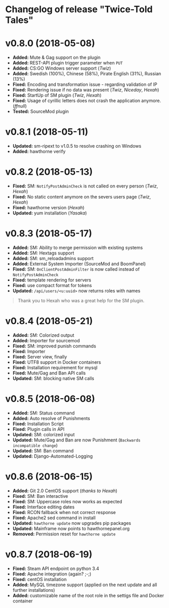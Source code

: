 # Changelog of release "Twice-Told Tales"
# v0.8.0 (2018-05-08)
* **Added:** Mute & Gag support on the plugin
* **Added:** REST-API plugin trigger parameter when `PUT`
* **Added:** CS:GO Windows server support (_Twiz_)
* **Added:** Swedish (100%), Chinese (58%), Pirate English (31%), Russian (13%)
* **Fixed:** Encoding and transformation issue - regarding validation of IP
* **Fixed:** Rendering issue if no data was present (_Twiz_, _Niceday_, _Hexah_)
* **Fixed:** StartUp of SM plugin (_Twiz_, _Hexah_)
* **Fixed:** Usage of cyrillic letters does not crash the application anymore. (_ffnull_)
* **Tested:** SourceMod plugin

# v0.8.1 (2018-05-11)
* **Updated:** sm-ripext to v1.0.5 to resolve crashing on Windows
* **Added:** hawthorne verify

# v0.8.2 (2018-05-13)
* **Fixed:** SM: `NotifyPostAdminCheck` is not called on every person (_Twiz_, _Hexah_)
* **Fixed:** No static content anymore on the severs users page (_Twiz_, _Hexah_)
* **Fixed:** hawthorne version (_Hexah_)
* **Updated:** yum installation (_Yasaka_)

# v0.8.3 (2018-05-17)
* **Added:** SM: Ability to merge permission with existing systems
* **Added:** SM: Hextags support
* **Added:** SM: sm_reloadadmins support
* **Added:** External System Importer (SourceMod and BoomPanel)
* **Fixed:** SM: `OnClientPostAdminFilter` is now called instead of `NotifyPostAdminCheck`
* **Fixed:** template rendering for servers
* **Fixed:** use compact format for tokens
* **Updated:** `/api/users/<u:uuid>` now returns roles with names

> Thank you to Hexah who was a great help for the SM plugin.


# v0.8.4 (2018-05-21)
* **Added:** SM: Colorized output
* **Added:** Importer for sourcemod
* **Fixed:** SM: improved punish commands
* **Fixed:** Importer
* **Fixed:** Server view, finally
* **Fixed:** UTF8 support in Docker containers
* **Fixed:** Installation requirement for mysql
* **Fixed:** Mute/Gag and Ban API calls
* **Updated:** SM: blocking native SM calls


# v0.8.5 (2018-06-08)
* **Added:** SM: Status command
* **Added:** Auto resolve of Punishments
* **Fixed:** Installation Script
* **Fixed:** Plugin calls in API
* **Updated:** SM: colorized input
* **Updated:** Mute/Gag and Ban are now Punishment (`Backwards incompatible change`)
* **Updated:** SM: Ban command
* **Updated:** Django-Automated-Logging


# v0.8.6 (2018-06-15)
* **Added:** Git 2.0 CentOS support (_thanks to Hexah_)
* **Fixed:** SM: Ban interactive
* **Fixed:** SM: Uppercase roles now works as expected
* **Fixed:** Interface editing dates
* **Fixed:** RCON fallback when not correct response
* **Fixed:** Apache2 sed command in install
* **Updated:** `hawthorne update` now upgrades pip packages
* **Updated:** Mainframe now points to hawthornepanel.org
* **Removed:** Permission reset for `hawthorne update`


# v0.8.7 (2018-06-19)
* **Fixed:** Steam API endpoint on python 3.4
* **Fixed:** Apache integration (again? ;-;)
* **Fixed:** centOS installation
* **Added:** MySQL timezone support (applied on the next update and all further installations)
* **Added:** customizable name of the root role in the settigs file and Docker container
